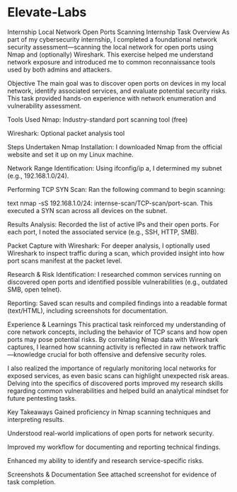 # Elevate-Labs
Internship
Local Network Open Ports Scanning Internship Task
Overview
As part of my cybersecurity internship, I completed a foundational network security assessment—scanning the local network for open ports using Nmap and (optionally) Wireshark. This exercise helped me understand network exposure and introduced me to common reconnaissance tools used by both admins and attackers.

Objective
The main goal was to discover open ports on devices in my local network, identify associated services, and evaluate potential security risks. This task provided hands-on experience with network enumeration and vulnerability assessment.

Tools Used
Nmap: Industry-standard port scanning tool (free)

Wireshark: Optional packet analysis tool

Steps Undertaken
Nmap Installation: I downloaded Nmap from the official website and set it up on my Linux machine.

Network Range Identification: Using ifconfig/ip a, I determined my subnet (e.g., 192.168.1.0/24).

Performing TCP SYN Scan: Ran the following command to begin scanning:

text
nmap -sS 192.168.1.0/24: internse-scan/TCP-scan/port-scan.
This executed a SYN scan across all devices on the subnet.

Results Analysis: Recorded the list of active IPs and their open ports. For each port, I noted the associated service (e.g., SSH, HTTP, SMB).

Packet Capture with Wireshark: For deeper analysis, I optionally used Wireshark to inspect traffic during a scan, which provided insight into how port scans manifest at the packet level.

Research & Risk Identification: I researched common services running on discovered open ports and identified possible vulnerabilities (e.g., outdated SMB, open telnet).

Reporting: Saved scan results and compiled findings into a readable format (text/HTML), including screenshots for documentation.

Experience & Learnings
This practical task reinforced my understanding of core network concepts, including the behavior of TCP scans and how open ports may pose potential risks. By correlating Nmap data with Wireshark captures, I learned how scanning activity is reflected in raw network traffic—knowledge crucial for both offensive and defensive security roles.

I also realized the importance of regularly monitoring local networks for exposed services, as even basic scans can highlight unexpected risk areas. Delving into the specifics of discovered ports improved my research skills regarding common vulnerabilities and helped build an analytical mindset for future pentesting tasks.

Key Takeaways
Gained proficiency in Nmap scanning techniques and interpreting results.

Understood real-world implications of open ports for network security.

Improved my workflow for documenting and reporting technical findings.

Enhanced my ability to identify and research service-specific risks.

Screenshots & Documentation
See attached screenshot for evidence of task completion.
